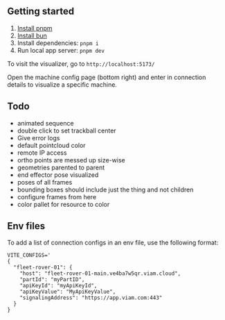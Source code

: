 ## Getting started

1. [Install pnpm](https://pnpm.io/installation)
2. [Install bun](https://bun.sh/docs/installation)
3. Install dependencies: `pnpm i`
4. Run local app server: `pnpm dev`

To visit the visualizer, go to `http://localhost:5173/`

Open the machine config page (bottom right) and enter in connection details to visualize a specific machine.

## Todo

- animated sequence
- double click to set trackball center
- Give error logs
- default pointcloud color
- remote IP access
- ortho points are messed up size-wise
- geometries parented to parent
- end effector pose visualized
- poses of all frames
- bounding boxes should include just the thing and not children
- configure frames from here
- color pallet for resource to color

## Env files

To add a list of connection configs in an env file, use the following format:

```
VITE_CONFIGS='
{
  "fleet-rover-01": {
    "host": "fleet-rover-01-main.ve4ba7w5qr.viam.cloud",
    "partId": "myPartID",
    "apiKeyId": "myApiKeyId",
    "apiKeyValue": "MyApiKeyValue",
    "signalingAddress": "https://app.viam.com:443"
  }
}
```
